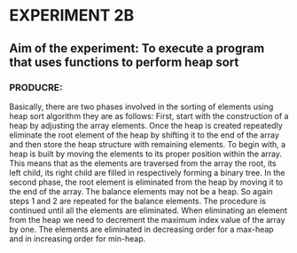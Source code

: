# EXPERIMENT 2B
## Aim of the experiment: To execute a program that uses functions to perform heap sort
### PRODUCRE:
Basically, there are two phases involved in the sorting of elements using heap sort algorithm they are as follows:
First, start with the construction of a heap by adjusting the array elements.
Once the heap is created repeatedly eliminate the root element of the heap by shifting it to the end of the array and then store the heap structure with remaining elements.
To begin with, a heap is built by moving the elements to its proper position within the array. This means that as the elements are traversed from the array the root, its left child, its right child are filled in respectively forming a binary tree.
In the second phase, the root element is eliminated from the heap by moving it to the end of the array.
The balance elements may not be a heap. So again steps 1 and 2 are repeated for the balance elements. The procedure is continued until all the elements are eliminated.
When eliminating an element from the heap we need to decrement the maximum index value of the array by one. The elements are eliminated in decreasing order for a max-heap and in increasing order for min-heap.
